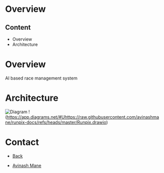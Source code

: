 # Overview

## Content

* Overview
* Architecture

# Overview

AI based race management system

# Architecture

![Diagram](http://avinashmane.github.io/cloud-image.png)
!(https://app.diagrams.net/#Uhttps://raw.githubusercontent.com/avinashmane/runpix-docs/refs/heads/master/Runpix.drawio)

# Contact

* [Back](runpix-docs/)

* [Avinash Mane](https://avinashmane.github.io/)
